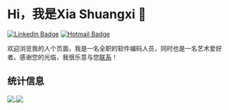 # Hi，我是Xia Shuangxi 👋

[![Linkedin Badge](https://img.shields.io/static/v1?&logo=LinkedIn&label=LinkedIn&message=xiashuangxi&color=0077B5&style=flat-square&link=https://www.linkedin.com/in/xiashuangxi/)](https://www.linkedin.com/in/xiashuangxi/)
[![Hotmail Badge](https://img.shields.io/static/v1?&logo=Microsoft%20Outlook&label=Email&message=xiashuangxi&color=0078D4&style=flat-square&link=mailto:xiashuangxi@hotmail.com)](mailto:xiashuangxi@hotmail.com)

欢迎浏览我的人个页面，我是一名全职的软件编码人员，同时也是一名艺术爱好者。感谢您的光临，我很乐意与您[联系](https://www.linkedin.com/in/xiashuangxi/)！

## 统计信息

<a href="https://github.com/xiashuangxi/xiashuangxi">
  <img align="center" src="https://github-readme-stats.vercel.app/api/top-langs/?username=xiashuangxi&langs_count=3" />
</a>
<a href="https://github.com/xiashuangxi/xiashuangxi">
  <img align="center" src="https://github-readme-stats.vercel.app/api?username=xiashuangxi" />
</a>

<!--
**xiashuangxi/xiashuangxi** is a ✨ _special_ ✨ repository because its `README.md` (this file) appears on your GitHub profile.

Here are some ideas to get you started:

- 🔭 I’m currently working on ...
- 🌱 I’m currently learning ...
- 👯 I’m looking to collaborate on ...
- 🤔 I’m looking for help with ...
- 💬 Ask me about ...
- 📫 How to reach me: ...
- 😄 Pronouns: ...
- ⚡ Fun fact: ...
-->
